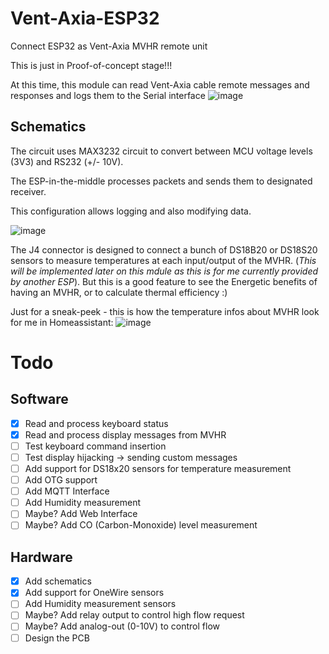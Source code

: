 # Vent-Axia-ESP32
Connect ESP32 as Vent-Axia MVHR remote unit 

This is just in Proof-of-concept stage!!!

At this time, this module can read Vent-Axia cable remote messages and responses and logs them to the Serial interface
![image](https://github.com/aelias-eu/vent-axia-esp32/assets/71124636/03550e64-5662-4d78-b4a7-6e9f22637992)

## Schematics
The circuit uses MAX3232 circuit to convert between MCU voltage levels (3V3) and RS232 (+/- 10V).

The ESP-in-the-middle processes packets and sends them to designated receiver.

This configuration allows logging and also modifying data.

![image](https://github.com/aelias-eu/vent-axia-esp32/assets/71124636/4025540a-7d5e-4c01-b48e-c003a1b3a923)

The J4 connector is designed to connect a bunch of DS18B20 or DS18S20 sensors to measure temperatures at each input/output of the MVHR.
(*This will be implemented later on this mdule as this is for me currently provided by another ESP*).
But this is a good feature to see the Energetic benefits of having an MVHR, or to calculate thermal efficiency :) 

Just for a sneak-peek - this is how the temperature infos about MVHR look for me in Homeassistant:
![image](https://github.com/aelias-eu/vent-axia-esp32/assets/71124636/799e5ed4-24c8-4c1f-8c5f-05acf7e479dd)


# Todo
## Software
 - [x] Read and process keyboard status
 - [x] Read and process display messages from MVHR
 - [ ] Test keyboard command insertion
 - [ ] Test display hijacking -> sending custom messages
 - [ ] Add support for DS18x20 sensors for temperature measurement
 - [ ] Add OTG support
 - [ ] Add MQTT Interface
 - [ ] Add Humidity measurement
 - [ ] Maybe? Add Web Interface
 - [ ] Maybe? Add CO (Carbon-Monoxide) level measurement 
## Hardware
 - [x] Add schematics
 - [x] Add support for OneWire sensors
 - [ ] Add Humidity measurement sensors
 - [ ] Maybe? Add relay output to control high flow request
 - [ ] Maybe? Add analog-out (0-10V) to control flow 
 - [ ] Design the PCB
